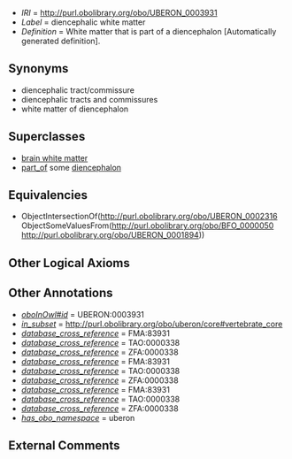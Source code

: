  * *IRI* = http://purl.obolibrary.org/obo/UBERON_0003931
 * *Label* = diencephalic white matter
 * *Definition* = White matter that is part of a diencephalon [Automatically generated definition].

## Synonyms

 * diencephalic tract/commissure
 * diencephalic tracts and commissures
 * white matter of diencephalon

## Superclasses

 * [brain white matter](../../UBERON/44/UBERON_0003544.md)
 * [part_of](../../BFO/50/BFO_0000050.md) some [diencephalon](../../UBERON/94/UBERON_0001894.md)

## Equivalencies

 * ObjectIntersectionOf(<http://purl.obolibrary.org/obo/UBERON_0002316> ObjectSomeValuesFrom(<http://purl.obolibrary.org/obo/BFO_0000050> <http://purl.obolibrary.org/obo/UBERON_0001894>))

## Other Logical Axioms


## Other Annotations

 * *[oboInOwl#id](../../id/oboInOwl#id.md)* = UBERON:0003931
 * *[in_subset](../../et/oboInOwl#inSubset.md)* = http://purl.obolibrary.org/obo/uberon/core#vertebrate_core
 * *[database_cross_reference](../../ef/oboInOwl#hasDbXref.md)* = FMA:83931
 * *[database_cross_reference](../../ef/oboInOwl#hasDbXref.md)* = TAO:0000338
 * *[database_cross_reference](../../ef/oboInOwl#hasDbXref.md)* = ZFA:0000338
 * *[database_cross_reference](../../ef/oboInOwl#hasDbXref.md)* = FMA:83931
 * *[database_cross_reference](../../ef/oboInOwl#hasDbXref.md)* = TAO:0000338
 * *[database_cross_reference](../../ef/oboInOwl#hasDbXref.md)* = ZFA:0000338
 * *[database_cross_reference](../../ef/oboInOwl#hasDbXref.md)* = FMA:83931
 * *[database_cross_reference](../../ef/oboInOwl#hasDbXref.md)* = TAO:0000338
 * *[database_cross_reference](../../ef/oboInOwl#hasDbXref.md)* = ZFA:0000338
 * *[has_obo_namespace](../../ce/oboInOwl#hasOBONamespace.md)* = uberon

## External Comments

